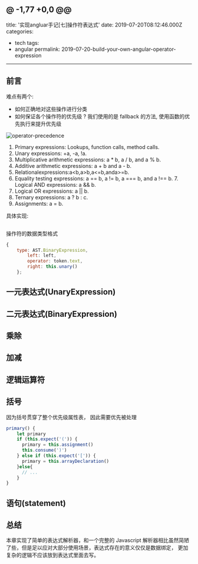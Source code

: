 @ -1,77 +0,0 @@
---
title: '实现angluar手记[七]操作符表达式'
date: 2019-07-20T08:12:46.000Z
categories:
  - tech
tags:
  - angular
permalink: 2019-07-20-build-your-own-angular-operator-expression
---

## 前言

难点有两个:

- 如何正确地对这些操作进行分类
- 如何保证各个操作符的优先级 ? 我们使用的是 fallback 的方法, 使用函数的优先执行来提升优先级

![operator-precedence]()

1. Primary expressions: Lookups, function calls, method calls.
2. Unary expressions: +a, -a, !a.
3. Multiplicative arithmetic expressions: a \* b, a / b, and a % b.
4. Additive arithmetic expressions: a + b and a - b.
5. Relationalexpressions:a<b,a>b,a<=b,anda>=b.
6. Equality testing expressions: a == b, a != b, a === b, and a !== b. 7. Logical AND expressions: a && b.
7. Logical OR expressions: a || b.
8. Ternary expressions: a ? b : c.
9. Assignments: a = b.

具体实现:

```

```

操作符的数据类型格式

```javascript
{
    type: AST.BinaryExpression,
        left: left,
        operator: token.text,
        right: this.unary()
    };
```

## 一元表达式(UnaryExpression)

## 二元表达式(BinaryExpression)

## 乘除

## 加减

## 逻辑运算符

## 括号

因为括号贯穿了整个优先级属性表， 因此需要优先被处理

```js
primary() {
    let primary
    if (this.expect('(')) {
      primary = this.assignment()
      this.consume(')')
    } else if (this.expect('[')) {
      primary = this.arrayDeclaration()
    }else{
      // ...
    }
}
```

## 语句(statement)

## 总结

本章实现了简单的表达式解析器，和一个完整的 Javascript 解析器相比虽然简陋了些，但是足以应对大部分使用场景，表达式存在的意义仅仅是数据绑定， 更加复杂的逻辑不应该放到表达式里面去写。